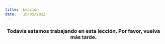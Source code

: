 ```yaml
---
title:  Lección
date:   16/05/2022
---
```


### <center>Todavía estamos trabajando en esta lección. Por favor, vuelva más tarde.</center>